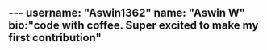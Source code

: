 ---                                                                                                                                                                           username: "Aswin1362"
name: "Aswin W"
bio:"code with coffee. Super excited to make my first contribution"
---

